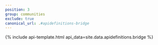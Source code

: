 ```yaml
---
position: 3
group: communities
exclude: true
canonical_url: .#apidefinitions-bridge
---
```


{% include api-template.html api_data=site.data.apidefinitions.bridge %}
